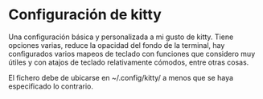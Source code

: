 # Configuración de kitty
Una configuración básica y personalizada a mi gusto de kitty.
Tiene opciones varias, reduce la opacidad del fondo de la terminal,
hay configurados varios mapeos de teclado con funciones que
considero muy útiles y con atajos de teclado relativamente cómodos,
entre otras cosas.

El fichero debe de ubicarse en ~/.config/kitty/ a menos que se haya
especificado lo contrario.

